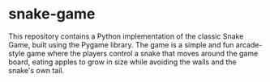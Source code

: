 # snake-game
This repository contains a Python implementation of the classic Snake Game, built using the Pygame library. The game is a simple and fun arcade-style game where the players control a snake that moves around the game board, eating apples to grow in size while avoiding the walls and the snake's own tail.
